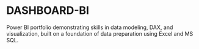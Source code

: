 # DASHBOARD-BI
Power BI portfolio demonstrating skills in data modeling, DAX, and visualization, built on a foundation of data preparation using Excel and MS SQL.
